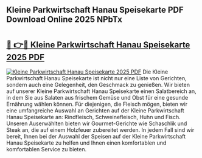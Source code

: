 ## Kleine Parkwirtschaft Hanau Speisekarte PDF Download Online 2025 NPbTx

# <h2><a href="http://gca7w6.nevu.top/?p=Kleine+Parkwirtschaft+Hanau+Speisekarte">🔗 👉🔴 Kleine Parkwirtschaft Hanau Speisekarte 2025 PDF</a></h2>

[![Kleine Parkwirtschaft Hanau Speisekarte 2025 PDF](https://i.imgur.com/dBaPXMq.png)](http://gca7w6.nevu.top/?p=Kleine+Parkwirtschaft+Hanau+Speisekarte)
Die Kleine Parkwirtschaft Hanau Speisekarte ist nicht nur eine Liste von Gerichten, sondern auch eine Gelegenheit, den Geschmack zu genießen. Wir bieten auf unserer Kleine Parkwirtschaft Hanau Speisekarte einen Salatbereich an, in dem Sie aus Salaten aus frischem Gemüse und Obst für eine gesunde Ernährung wählen können. Für diejenigen, die Fleisch mögen, bieten wir eine umfangreiche Auswahl an Gerichten auf der Kleine Parkwirtschaft Hanau Speisekarte an: Rindfleisch, Schweinefleisch, Huhn und Fisch. Unseren Auserwählten bieten wir Gourmet-Gerichte wie Schaschlik und Steak an, die auf einem Holzfeuer zubereitet werden. In jedem Fall sind wir bereit, Ihnen bei der Auswahl der Speisen auf der Kleine Parkwirtschaft Hanau Speisekarte zu helfen und Ihnen einen komfortablen und komfortablen Service zu bieten.
